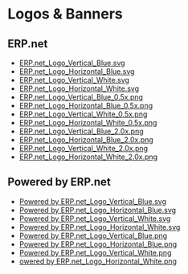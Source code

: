 # Logos & Banners
		

## ERP.net
		

* [ERP.net_Logo_Vertical_Blue.svg](https://github.com/ErpNetDocs/info/blob/main/information/logos/ERP.net_Logo_Vertical_Blue.svg) 
* [ERP.net_Logo_Horizontal_Blue.svg](https://github.com/ErpNetDocs/info/blob/main/information/logos/ERP.net_Logo_Horizontal_Blue.svg)
* [ERP.net_Logo_Vertical_White.svg](https://github.com/ErpNetDocs/info/blob/main/information/logos/ERP.net_Logo_Vertical_White.svg)
* [ERP.net_Logo_Horizontal_White.svg](https://github.com/ErpNetDocs/info/blob/main/information/logos/ERP.net_Logo_Horizontal_White.svg)
* [ERP.net_Logo_Vertical_Blue_0.5x.png](https://github.com/ErpNetDocs/info/blob/main/information/logos/ERP.net_Logo_Vertical_Blue_0.5x.png)
* [ERP.net_Logo_Horizontal_Blue_0.5x.png](https://github.com/ErpNetDocs/info/blob/main/information/logos/ERP.net_Logo_Horizontal_Blue_0.5x.png)
* [ERP.net_Logo_Vertical_White_0.5x.png]()
* [ERP.net_Logo_Horizontal_White_0.5x.png]()
* [ERP.net_Logo_Vertical_Blue_2.0x.png]()
* [ERP.net_Logo_Horizontal_Blue_2.0x.png]()
* [ERP.net_Logo_Vertical_White_2.0x.png]()
* [ERP.net_Logo_Horizontal_White_2.0x.png]()
		

## Powered by ERP.net
		

* [Powered by ERP.net_Logo_Vertical_Blue.svg]()
* [Powered by ERP.net_Logo_Horizontal_Blue.svg]()
* [Powered by ERP.net_Logo_Vertical_White.svg]()
* [Powered by ERP.net_Logo_Horizontal_White.svg]()
* [Powered by ERP.net_Logo_Vertical_Blue.png]()
* [Powered by ERP.net_Logo_Horizontal_Blue.png]()
* [Powered by ERP.net_Logo_Vertical_White.png]()
* [owered by ERP.net_Logo_Horizontal_White.png]()

